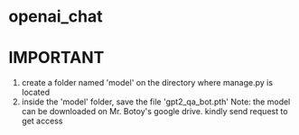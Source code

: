 # openai_chat


IMPORTANT
==============================================================================
1. create a folder named 'model' on the directory where manage.py is located
2. inside the 'model' folder, save the file 'gpt2_qa_bot.pth'
   Note: the model can be downloaded on Mr. Botoy's google drive. kindly send request to get access
   
